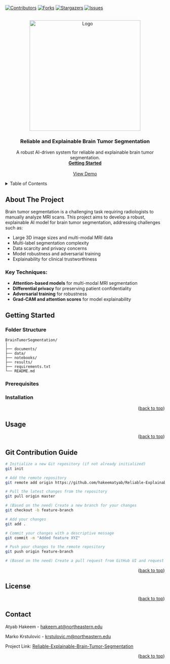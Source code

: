 <a id="readme-top"></a>

[![Contributors][contributors-shield]][contributors-url]
[![Forks][forks-shield]][forks-url]
[![Stargazers][stars-shield]][stars-url]
[![Issues][issues-shield]][issues-url]

<!-- PROJECT LOGO -->
<br />
<div align="center">
  <a href="https://github.com/hakeematyab/Reliable-Explainable-Brain-Tumor-Segmentation">
    <img src="https://github.com/user-attachments/assets/brain-tumor-segmentation-logo.png" alt="Logo" width="350" height="350">
  </a>

  <h3 align="center">Reliable and Explainable Brain Tumor Segmentation</h3>

  <p align="center">
    A robust AI-driven system for reliable and explainable brain tumor segmentation.
    <br />
    <a href="#getting-started"><strong>Getting Started</strong></a>
    <br />
    <br />
    <a href="">View Demo</a>
  </p>
</div>

<!-- TABLE OF CONTENTS -->
<details>
  <summary>Table of Contents</summary>
  <ol>
    <li><a href="#about-the-project">About The Project</a></li>
    <li><a href="#getting-started">Getting Started</a>
      <ul>
        <li><a href="#folder-structure">Folder Structure</a></li>
        <li><a href="#prerequisites">Prerequisites</a></li>
        <li><a href="#installation">Installation</a></li>
      </ul>
    </li>
    <li><a href="#usage">Usage</a></li>
    <li><a href="#contributing">Contributing</a></li>
    <li><a href="#git-contribution-guide">Git Contribution Guide</a></li>
    <li><a href="#license">License</a></li>
    <li><a href="#contact">Contact</a></li>
  </ol>
</details>

<!-- ABOUT THE PROJECT -->
## About The Project

Brain tumor segmentation is a challenging task requiring radiologists to manually analyze MRI scans. This project aims to develop a robust, explainable AI model for brain tumor segmentation, addressing challenges such as:
- Large 3D image sizes and multi-modal MRI data
- Multi-label segmentation complexity
- Data scarcity and privacy concerns
- Model robustness and adversarial training
- Explainability for clinical trustworthiness

### Key Techniques:
- **Attention-based models** for multi-modal MRI segmentation
- **Differential privacy** for preserving patient confidentiality
- **Adversarial training** for robustness
- **Grad-CAM and attention scores** for model explainability

<!-- GETTING STARTED -->
## Getting Started

### Folder Structure
```
BrainTumorSegmentation/
│
├── documents/
├── data/
├── notebooks/
├── results/
├── requirements.txt
└── README.md
```

### Prerequisites
<!-- 
1. **Python 3.x**: Install from [here](https://www.python.org/downloads/).
   ```bash
   python --version
   ```

2. **Anaconda** (Optional but recommended): [Download](https://www.anaconda.com/download)
   ```bash
   conda --version
   ```

3. **Git**: Install from [here](https://git-scm.com/downloads).
   ```bash
   git --version
   ```
-->
### Installation
<!-- 
1. Clone the repository:
   ```sh
   git clone https://github.com/hakeematyab/Reliable-Explainable-Brain-Tumor-Segmentation.git
   cd Reliable-Explainable-Brain-Tumor-Segmentation
   ```
2. Create an environment & install dependencies:
   ```sh
   conda create --name brain_tumor_segmentation python=3.12.9
   conda activate brain_tumor_segmentation
   pip install -r requirements.txt
   ```
-->
<p align="right">(<a href="#readme-top">back to top</a>)</p>

<!-- USAGE EXAMPLES -->
## Usage

<p align="right">(<a href="#readme-top">back to top</a>)</p>

<!-- GIT CONTRIBUTION GUIDE -->
## Git Contribution Guide

```bash
# Initialize a new Git repository (if not already initialized)
git init

# Add the remote repository
git remote add origin https://github.com/hakeematyab/Reliable-Explainable-Brain-Tumor-Segmentation.git

# Pull the latest changes from the repository
git pull origin master

# (Based on the need) Create a new branch for your changes
git checkout -b feature-branch

# Add your changes
git add .

# Commit your changes with a descriptive message
git commit -m "Added feature XYZ"

# Push your changes to the remote repository
git push origin feature-branch

# (Based on the need) Create a pull request from GitHub UI and request review
```

<p align="right">(<a href="#readme-top">back to top</a>)</p>

<!-- LICENSE -->
## License
<!-- Distributed under the MIT License. See `LICENSE` for details.-->

<p align="right">(<a href="#readme-top">back to top</a>)</p>

<!-- CONTACT -->
## Contact
Atyab Hakeem - hakeem.at@northeastern.edu

Marko Krstulovic - krstulovic.m@northeastern.edu

Project Link: [Reliable-Explainable-Brain-Tumor-Segmentation](https://github.com/hakeematyab/Reliable-Explainable-Brain-Tumor-Segmentation)

<p align="right">(<a href="#readme-top">back to top</a>)</p>

<!-- MARKDOWN LINKS & IMAGES -->
[contributors-shield]: https://img.shields.io/github/contributors/hakeematyab/Reliable-Explainable-Brain-Tumor-Segmentation.svg?style=for-the-badge
[contributors-url]: https://github.com/hakeematyab/Reliable-Explainable-Brain-Tumor-Segmentation/graphs/contributors
[forks-shield]: https://img.shields.io/github/forks/hakeematyab/Reliable-Explainable-Brain-Tumor-Segmentation.svg?style=for-the-badge
[forks-url]: https://github.com/hakeematyab/Reliable-Explainable-Brain-Tumor-Segmentation/network/members
[stars-shield]: https://img.shields.io/github/stars/hakeematyab/Reliable-Explainable-Brain-Tumor-Segmentation.svg?style=for-the-badge
[stars-url]: https://github.com/hakeematyab/Reliable-Explainable-Brain-Tumor-Segmentation/stargazers
[issues-shield]: https://img.shields.io/github/issues/hakeematyab/Reliable-Explainable-Brain-Tumor-Segmentation.svg?style=for-the-badge
[issues-url]: https://github.com/hakeematyab/Reliable-Explainable-Brain-Tumor-Segmentation/issues
[license-shield]: https://img.shields.io/github/license/hakeematyab/Reliable-Explainable-Brain-Tumor-Segmentation.svg?style=for-the-badge
[license-url]: https://github.com/hakeematyab/Reliable-Explainable-Brain-Tumor-Segmentation/blob/main/LICENSE.txt
